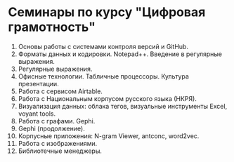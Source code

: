 # Семинары по курсу "Цифровая грамотность"

1. Основы работы с системами контроля версий и GitHub.
2. Форматы данных и кодировки. Notepad++. Введение в регулярные выражения.
3. Регулярные выражения. 
4. Офисные технологии. Табличные процессоры. Культура презентации.
5. Работа с сервисом Airtable.
6. Работа с Национальным корпусом русского языка \(НКРЯ\).
7. Визуализация данных: облака тегов, визуальные инструменты Excel, voyant tools.
8. Работа с графами. Gephi.
9. Gephi \(продолжение\).
10. Корпусные приложения: N-gram Viewer, antconc, word2vec.
11. Работа с изображениями.
12. Библиотечные менеджеры. 



